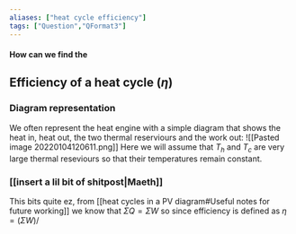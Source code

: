 ```yaml
---
aliases: ["heat cycle efficiency"]
tags: ["Question","QFormat3"]
---
```


#### How can we find the
## Efficiency of a heat cycle ($\eta$)
### Diagram representation
We often represent the heat engine with a simple diagram that shows the heat in, heat out, the two thermal reserviours and the work out:
![[Pasted image 20220104120611.png]]
Here we will assume that $T_h$ and $T_c$ are very large thermal reseviours so that their temperatures remain constant.

### [[insert a lil bit of shitpost|Maeth]]
This bits quite ez, from [[heat cycles in a PV diagram#Useful notes for future working]] we know that $\Sigma Q = \Sigma W$ so since efficiency is defined as $\eta=(\Sigma W)/$